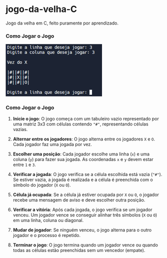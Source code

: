 # jogo-da-velha-C
Jogo da velha em C, feito puramente por aprendizado.

### Como Jogar o Jogo
<img src="./jogo-da-velha-terminal.png"/>

### Como Jogar o Jogo

1.  **Inicie o jogo**: O jogo começa com um tabuleiro vazio representado por uma matriz 3x3 com células contendo `"#"`, representando células vazias.
    
2.  **Alternar entre os jogadores**: O jogo alterna entre os jogadores `X` e `O`. Cada jogador faz uma jogada por vez.
    
3.  **Escolher uma posição**: Cada jogador escolhe uma linha (`x`) e uma coluna (`y`) para fazer sua jogada. As coordenadas `x` e `y` devem estar entre `1` e `3`.
    
4.  **Verificar a jogada**: O jogo verifica se a célula escolhida está vazia (`"#"`). Se estiver vazia, a jogada é realizada e a célula é preenchida com o símbolo do jogador (`X` ou `O`).
    
5.  **Célula já ocupada**: Se a célula já estiver ocupada por `X` ou `O`, o jogador recebe uma mensagem de aviso e deve escolher outra posição.
    
6.  **Verificar a vitória**: Após cada jogada, o jogo verifica se um jogador venceu. Um jogador vence se conseguir alinhar três símbolos (`X` ou `O`) em uma linha, coluna ou diagonal.
    
7.  **Mudar de jogador**: Se ninguém venceu, o jogo alterna para o outro jogador e o processo é repetido.
    
8.  **Terminar o jogo**: O jogo termina quando um jogador vence ou quando todas as células estão preenchidas sem um vencedor (empate).
